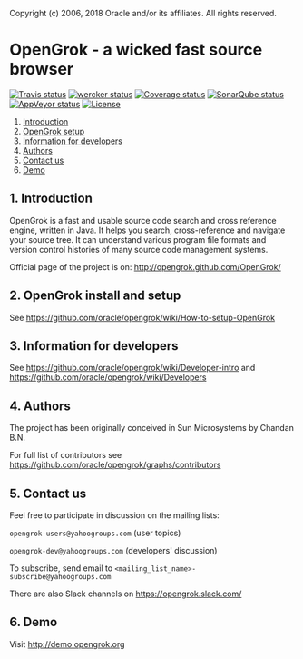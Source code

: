 
Copyright (c) 2006, 2018 Oracle and/or its affiliates. All rights reserved.


# OpenGrok - a wicked fast source browser
[![Travis status](https://travis-ci.org/oracle/opengrok.svg?branch=master)](https://travis-ci.org/oracle/opengrok)
[![wercker status](https://app.wercker.com/status/e2a879f4677e679c0bbf8fa82bcc0dba/s/master "wercker status")](https://app.wercker.com/project/byKey/e2a879f4677e679c0bbf8fa82bcc0dba)
[![Coverage status](https://coveralls.io/repos/oracle/opengrok/badge.svg?branch=master)](https://coveralls.io/r/oracle/opengrok?branch=master)
[![SonarQube status](https://sonarcloud.io/api/project_badges/measure?project=org.opengrok%3Aopengrok-top&metric=alert_status)](https://sonarcloud.io/dashboard?id=org.opengrok%3Aopengrok-top)
[![AppVeyor status](https://ci.appveyor.com/api/projects/status/8oqlk5yx2c5fnwqw/branch/master?svg=true)](https://ci.appveyor.com/project/vladak/opengrok-b5hnp/branch/master)
[![License](https://img.shields.io/badge/License-CDDL%201.0-blue.svg)](https://opensource.org/licenses/CDDL-1.0)

1. [Introduction](#1-introduction)
2. [OpenGrok setup](#2-opengrok-install-and-setup)
3. [Information for developers](#3-information-for-developers)
4. [Authors](#4-authors)
5. [Contact us](#5-contact-us)
7. [Demo](#6-demo)

## 1. Introduction

OpenGrok is a fast and usable source code search and cross reference
engine, written in Java. It helps you search, cross-reference and navigate
your source tree. It can understand various program file formats and
version control histories of many source code management systems.

Official page of the project is on:
<http://opengrok.github.com/OpenGrok/>

## 2. OpenGrok install and setup

See https://github.com/oracle/opengrok/wiki/How-to-setup-OpenGrok

## 3. Information for developers

See https://github.com/oracle/opengrok/wiki/Developer-intro and https://github.com/oracle/opengrok/wiki/Developers

## 4. Authors

The project has been originally conceived in Sun Microsystems by Chandan B.N.

For full list of contributors see https://github.com/oracle/opengrok/graphs/contributors

## 5. Contact us

Feel free to participate in discussion on the mailing lists:

  `opengrok-users@yahoogroups.com` (user topics)

  `opengrok-dev@yahoogroups.com` (developers' discussion)

To subscribe, send email to `<mailing_list_name>-subscribe@yahoogroups.com`

There are also Slack channels on https://opengrok.slack.com/

## 6. Demo

Visit <http://demo.opengrok.org>
